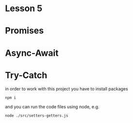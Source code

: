 # Lesson 5 
# Promises
# Async-Await
# Try-Catch

in order to work with this project you have to install packages
```
npm i
```

and you can run the code files using node, e.g.
```
node ./src/setters-getters.js
```
